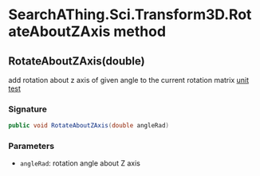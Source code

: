 # SearchAThing.Sci.Transform3D.RotateAboutZAxis method
## RotateAboutZAxis(double)
add rotation about z axis of given angle to the current rotation matrix
            [unit test](/test/Transform3D/Transform3DTest_0001.cs)

### Signature
```csharp
public void RotateAboutZAxis(double angleRad)
```
### Parameters
- `angleRad`: rotation angle about Z axis

